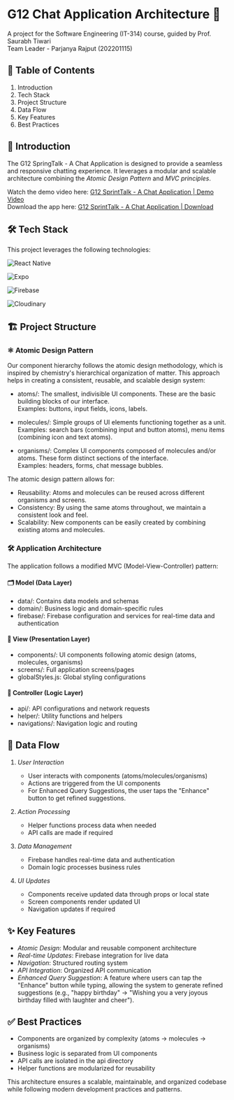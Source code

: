 # G12 Chat Application Architecture 🚀

A project for the Software Engineering (IT-314) course, guided by Prof. Saurabh Tiwari
<br>
Team Leader - Parjanya Rajput (202201115)

## 📖 Table of Contents

1. Introduction
2. Tech Stack
3. Project Structure
4. Data Flow
5. Key Features
6. Best Practices

## 🌟 Introduction

The G12 SpringTalk - A Chat Application is designed to provide a seamless and responsive chatting experience. It leverages a modular and scalable architecture combining the _Atomic Design Pattern_ and _MVC principles_.

Watch the demo video here: [G12 SprintTalk - A Chat Application | Demo Video](https://youtu.be/UtoEn-mm9b0?si=xAwq_QiH-3QVPLcq)
<br>
Download the app here: [G12 SprintTalk - A Chat Application | Download](https://drive.google.com/file/d/1iMVfAD9C3DObcRSB124j0gFhpYVWClNJ/view?usp=sharing)

## 🛠️ Tech Stack

This project leverages the following technologies:

![React Native](https://img.shields.io/badge/-React%20Native-61DAFB?logo=react&logoColor=white&style=flat)

![Expo](https://img.shields.io/badge/-Expo-000020?logo=expo&logoColor=white&style=flat)

![Firebase](https://img.shields.io/badge/-Firebase-FFCA28?logo=firebase&logoColor=white&style=flat)

![Cloudinary](https://img.shields.io/badge/-Cloudinary-3448C5?logo=cloudinary&logoColor=white&style=flat)

## 🏗️ Project Structure

### ⚛️ Atomic Design Pattern

Our component hierarchy follows the atomic design methodology, which is inspired by chemistry's hierarchical organization of matter. This approach helps in creating a consistent, reusable, and scalable design system:

- atoms/: The smallest, indivisible UI components. These are the basic building blocks of our interface.  
  Examples: buttons, input fields, icons, labels.

- molecules/: Simple groups of UI elements functioning together as a unit.  
  Examples: search bars (combining input and button atoms), menu items (combining icon and text atoms).

- organisms/: Complex UI components composed of molecules and/or atoms. These form distinct sections of the interface.  
  Examples: headers, forms, chat message bubbles.

The atomic design pattern allows for:

- Reusability: Atoms and molecules can be reused across different organisms and screens.
- Consistency: By using the same atoms throughout, we maintain a consistent look and feel.
- Scalability: New components can be easily created by combining existing atoms and molecules.

### 🛠️ Application Architecture

The application follows a modified MVC (Model-View-Controller) pattern:

#### 🗂️ Model (Data Layer)

- data/: Contains data models and schemas
- domain/: Business logic and domain-specific rules
- firebase/: Firebase configuration and services for real-time data and authentication

#### 🎨 View (Presentation Layer)

- components/: UI components following atomic design (atoms, molecules, organisms)
- screens/: Full application screens/pages
- globalStyles.js: Global styling configurations

#### 🧠 Controller (Logic Layer)

- api/: API configurations and network requests
- helper/: Utility functions and helpers
- navigations/: Navigation logic and routing

## 🔄 Data Flow

1. _User Interaction_

   - User interacts with components (atoms/molecules/organisms)
   - Actions are triggered from the UI components
   - For Enhanced Query Suggestions, the user taps the "Enhance" button to get refined suggestions.

2. _Action Processing_

   - Helper functions process data when needed
   - API calls are made if required

3. _Data Management_

   - Firebase handles real-time data and authentication
   - Domain logic processes business rules

4. _UI Updates_
   - Components receive updated data through props or local state
   - Screen components render updated UI
   - Navigation updates if required

## ✨ Key Features

- _Atomic Design_: Modular and reusable component architecture
- _Real-time Updates_: Firebase integration for live data
- _Navigation_: Structured routing system
- _API Integration_: Organized API communication
- _Enhanced Query Suggestion_: A feature where users can tap the "Enhance" button while typing, allowing the system to generate refined suggestions (e.g., "happy birthday" → "Wishing you a very joyous birthday filled with laughter and cheer").

## ✅ Best Practices

- Components are organized by complexity (atoms → molecules → organisms)
- Business logic is separated from UI components
- API calls are isolated in the api directory
- Helper functions are modularized for reusability

This architecture ensures a scalable, maintainable, and organized codebase while following modern development practices and patterns.
